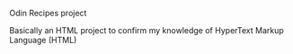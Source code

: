 Odin Recipes project

Basically an HTML project to confirm my knowledge of HyperText Markup Language (HTML)
